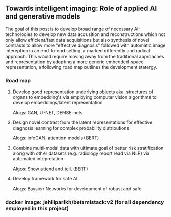 ## Towards intelligent imaging: Role of applied AI and generative models

The goal of this post is to develop broad range of necessary AI-technologies to develop new data acqusition and reconstructions which not only allow efficient/fast data acquisitions but also synthesis of novel contrasts to allow more "effective diagnosis" followed with automatic image intereption in an end-to-end setting, a marked differently and radical approach.  This would require moving away from the traditional approaches and representation by adopting a more generic embedded-space representation, a following road map outlines the development statergy. 

 ### Road map

1. Develop good representation underlying objects aka. structures of organs to embedding's via employing computer vision algorithms to develop embeddings/latent representation
 
   Alogs: GAN, U-NET, DENSE-nets  

2. Design novel contrast from the latent representations for effective diagnosis learning for complex probability distributions
   
   Alogs: infoGAN, attention models (BERT)

3. Combine multi-modal data with ultimate goal of better risk stratification along with other datasets (e.g. radiology report read via NLP) via automated intepretation 
  
    Algos: Show attend and tell, (BERT)

4. Develop framework for safe AI
   
   Alogs: Baysien Networks for development of robust and safe



### docker image: jehillparikh/betamlstack:v2 (for all dependency employed in this project)
